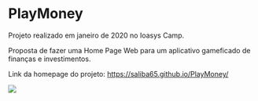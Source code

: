 # PlayMoney
Projeto realizado em janeiro de 2020 no Ioasys Camp.

Proposta de fazer uma Home Page Web para um aplicativo gameficado de finanças e investimentos. 

Link da homepage do projeto:  https://saliba65.github.io/PlayMoney/

<img src="https://static.wixstatic.com/media/20d8b4_f2def31ed5b148fbb0499b9617678e27~mv2.png/v1/fill/w_925,h_421,al_c,q_95/20d8b4_f2def31ed5b148fbb0499b9617678e27~mv2.webp"/>
